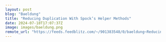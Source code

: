 ```yaml
---
layout: post
blog: "Baeldung"
title: "Reducing Duplication With Spock’s Helper Methods"
date: 2024-07-18T17:07:37Z
image: images/baeldung.png
remote_url: "https://feeds.feedblitz.com/~/901383548/0/baeldung~Reducing-Duplication-With-Spocks-Helper-Methods"
---
```

